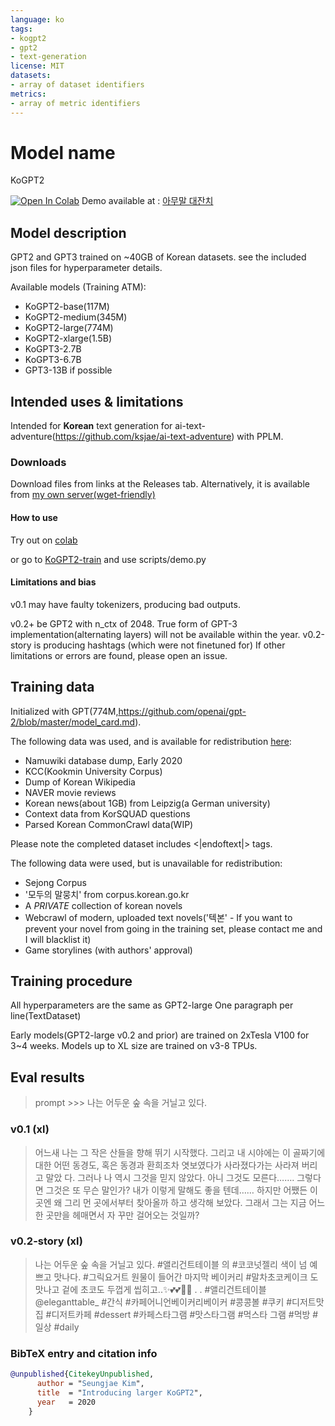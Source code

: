 ```yaml
---
language: ko
tags:
- kogpt2
- gpt2
- text-generation
license: MIT
datasets:
- array of dataset identifiers
metrics:
- array of metric identifiers
---
```


# Model name
KoGPT2

[![Open In Colab](https://colab.research.google.com/assets/colab-badge.svg)](https://colab.research.google.com/drive/1s5zZZL8j2waMTkwUOmSOv6IywoBrNm1z?usp=sharing)
Demo available at : [아무말 대잔치](https://text.ksjit.com)

## Model description
GPT2 and GPT3 trained on ~40GB of Korean datasets.
see the included json files for hyperparameter details.

Available models (Training ATM):
- KoGPT2-base(117M)
- KoGPT2-medium(345M)
- KoGPT2-large(774M)
- KoGPT2-xlarge(1.5B)
- KoGPT3-2.7B
- KoGPT3-6.7B
- GPT3-13B if possible

## Intended uses & limitations
Intended for **Korean** text generation for ai-text-adventure(https://github.com/ksjae/ai-text-adventure) with PPLM.

### Downloads
Download files from links at the Releases tab.
Alternatively, it is available from [my own server(wget-friendly)](https://static.ksjit.com)

#### How to use

Try out on [colab](https://colab.research.google.com/drive/1s5zZZL8j2waMTkwUOmSOv6IywoBrNm1z?usp=sharing)

or go to [KoGPT2-train](https://github.com/ksjae/KoGPT2-train) and use scripts/demo.py 

#### Limitations and bias

v0.1 may have faulty tokenizers, producing bad outputs.

v0.2+ be GPT2 with n_ctx of 2048. True form of GPT-3 implementation(alternating layers) will not be available within the year.
v0.2-story is producing hashtags (which were not finetuned for)
If other limitations or errors are found, please open an issue.

## Training data

Initialized with GPT(774M,https://github.com/openai/gpt-2/blob/master/model_card.md).

The following data was used, and is available for redistribution [here](https://static.ksjit.com/datasets):

- Namuwiki database dump, Early 2020
- KCC(Kookmin University Corpus)
- Dump of Korean Wikipedia
- NAVER movie reviews
- Korean news(about 1GB) from Leipzig(a German university)
- Context data from KorSQUAD questions
- Parsed Korean CommonCrawl data(WIP)

Please note the completed dataset includes <|endoftext|> tags.

The following data were used, but is unavailable for redistribution:

- Sejong Corpus
- '모두의 말뭉치' from corpus.korean.go.kr
- A *PRIVATE* collection of korean novels
- Webcrawl of modern, uploaded text novels('텍본' - If you want to prevent your novel from going in the training set, please contact me and I will blacklist it)
- Game storylines (with authors' approval)


## Training procedure

All hyperparameters are the same as GPT2-large
One paragraph per line(TextDataset)

Early models(GPT2-large v0.2 and prior) are trained on 2xTesla V100 for 3~4 weeks.
Models up to XL size are trained on v3-8 TPUs.

## Eval results
> prompt >>> 나는 어두운 숲 속을 거닐고 있다.

### v0.1 (xl)
> 어느새 나는 그 작은 산들을 향해 뛰기 시작했다. 그리고 내 시야에는 이 골짜기에 대한 어떤 동경도, 혹은 동경과 환희조차 엿보였다가 사라졌다가는 사라져 버리고 말았 다. 그러나 나 역시 그것을 믿지 않았다. 아니 그것도 모른다……. 그렇다면 그것은 또 무슨 말인가? 내가 이렇게 말해도 좋을 텐데…… 하지만 어쨌든 이곳엔 왜 그리 먼 곳에서부터 찾아올까 하고 생각해 보았다. 그래서 그는 지금 어느 한 곳만을 헤매면서 자 꾸만 걸어오는 것일까?

### v0.2-story (xl)
> 나는 어두운 숲 속을 거닐고 있다. #앨리건트테이블 의 #코코넛젤리 색이 넘 예쁘고 맛나다. #그릭요거트 원물이 들어간 마지막  베이커리 #말차초코케이크 도 맛나고 겉에 초코도 두껍게 씹히고..✨💕💕👍🏻 . . #앨리건트테이블 @eleganttable_  #간식 #카페어니언베이커리베이커 #콩콩볼 #쿠키 #디저트맛집 #디저트카페 #dessert #카페스타그램 #맛스타그램 #먹스타 그램 #먹방 #일상 #daily


### BibTeX entry and citation info

```bibtex
@unpublished{CitekeyUnpublished,
      author = "Seungjae Kim",
      title  = "Introducing larger KoGPT2",
      year   = 2020
    }
```
